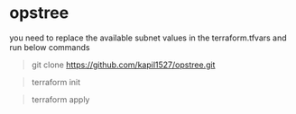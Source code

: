 # opstree

you need to replace the available subnet values in the terraform.tfvars and run below commands

> git clone https://github.com/kapil1527/opstree.git

> terraform init

> terraform apply
